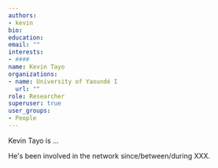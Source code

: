 ```yaml
---
authors:
- kevin
bio: 
education:
email: ""
interests:
- ####
name: Kevin Tayo
organizations:
- name: University of Yaoundé I
  url: ""
role: Researcher
superuser: true
user_groups:
- People
---
```


Kevin Tayo is ...


He's been involved in the network since/between/during XXX.
 ####
 

